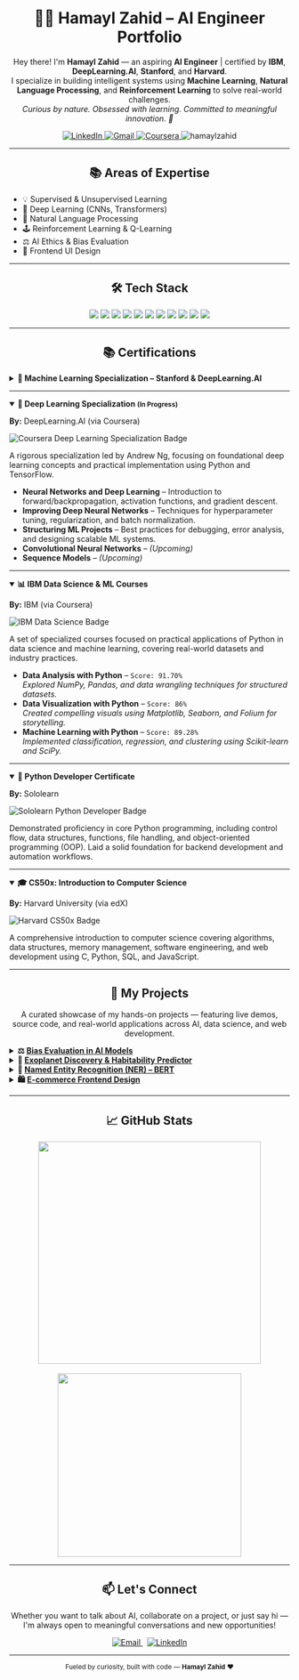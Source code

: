 <h1 align="center">👩‍🎓 Hamayl Zahid – AI Engineer Portfolio</h1>
<p align="center">
  Hey there! I'm <strong>Hamayl Zahid</strong> — an aspiring <strong>AI Engineer</strong> | certified by <strong>IBM</strong>, <strong>DeepLearning.AI</strong>, <strong>Stanford</strong>, and <strong>Harvard</strong>.
  <br>I specialize in building intelligent systems using <strong>Machine Learning</strong>, <strong>Natural Language Processing</strong>, and <strong>Reinforcement Learning</strong> to solve real-world challenges.
  <br><em>Curious by nature. Obsessed with learning. Committed to meaningful innovation. 🚀</em>
</p>



<p align="center">
  <a href="https://www.linkedin.com/in/hamaylzahid">
    <img src="https://img.shields.io/badge/LinkedIn-0077B5?style=for-the-badge&logo=linkedin&logoColor=white" alt="LinkedIn"/>
  </a>
  <a href="mailto:maylzahid588@gmail.com">
    <img src="https://img.shields.io/badge/Gmail-D14836?style=for-the-badge&logo=gmail&logoColor=white" alt="Gmail"/>
  </a>
  <a href="https://www.coursera.org/user/52c2f5daaa1c77c78350939367aa4cf6">
    <img src="https://img.shields.io/badge/Coursera-0056D2?style=for-the-badge&logo=coursera&logoColor=white" alt="Coursera"/>
  </a>
  <img src="https://komarev.com/ghpvc/?username=hamaylzahid&label=Profile%20Views&color=0e75b6&style=for-the-badge" alt="hamaylzahid" />
</p>


---

<h2 align="center">📚 Areas of Expertise</h2>

<ul>
  <li>💡 Supervised & Unsupervised Learning</li>
  <li>🧠 Deep Learning (CNNs, Transformers)</li>
  <li>📄 Natural Language Processing</li>
  <li>🕹️ Reinforcement Learning & Q-Learning</li>
  <li>⚖️ AI Ethics & Bias Evaluation</li>
  <li>🎨 Frontend UI Design</li>
</ul>

---

<h2 align="center">🛠 Tech Stack</h2>

<p align="center">
  <img src="https://img.shields.io/badge/Python-3776AB?style=flat&logo=python&logoColor=white"/>
  <img src="https://img.shields.io/badge/TensorFlow-FF6F00?style=flat&logo=tensorflow&logoColor=white"/>
  <img src="https://img.shields.io/badge/Keras-D00000?style=flat&logo=keras&logoColor=white"/>
  <img src="https://img.shields.io/badge/Scikit--learn-F7931E?style=flat&logo=scikit-learn&logoColor=white"/>
  <img src="https://img.shields.io/badge/Pandas-150458?style=flat&logo=pandas&logoColor=white"/>
  <img src="https://img.shields.io/badge/NumPy-013243?style=flat&logo=numpy&logoColor=white"/>
  <img src="https://img.shields.io/badge/Matplotlib-11557C?style=flat"/>
  <img src="https://img.shields.io/badge/Jupyter-F37626?style=flat&logo=Jupyter&logoColor=white"/>
  <img src="https://img.shields.io/badge/HTML5-E34F26?style=flat&logo=html5&logoColor=white"/>
  <img src="https://img.shields.io/badge/CSS3-1572B6?style=flat&logo=css3&logoColor=white"/>
  <img src="https://img.shields.io/badge/Git-F05032?style=flat&logo=git&logoColor=white"/>
</p>

---



<h2 align="center">📚 Certifications</h2>

<details>
  <summary><strong>🤖 Machine Learning Specialization – Stanford & DeepLearning.AI</strong></summary>
  <p><strong>By:</strong> DeepLearning.AI & Stanford University<br/>
  <a href="https://coursera.org/share/bfe5447bfbd523114b611dc1415a47cd" target="_blank">View Certificate</a></p>

  <p>
    <img src="https://img.shields.io/badge/Stanford%20%26%20DeepLearning.AI-Machine%20Learning%20Specialization-blue?style=flat-square&logo=coursera" alt="Coursera ML Specialization Badge"/>
  </p>

  <p>
    A comprehensive specialization by Andrew Ng, covering core machine learning algorithms, model optimization, and real-world applications.
  </p>

  <ul>
    <li><strong>Supervised ML: Regression & Classification</strong> – 99.83%</li>
    <li><strong>Advanced Learning Algorithms</strong> – 100%</li>
    <li><strong>Unsupervised Learning, Recommenders & RL</strong> – 98.80%</li>
  </ul>
</details>


<hr>

<details open>
  <summary><strong>🧠 Deep Learning Specialization <small>(In Progress)</small></strong></summary>
  <p><strong>By:</strong> DeepLearning.AI (via Coursera)</p>

  <p>
    <img src="https://img.shields.io/badge/DeepLearning.AI-Specialization-blue?style=flat-square&logo=coursera" alt="Coursera Deep Learning Specialization Badge"/>
  </p>

  <p>
    A rigorous specialization led by Andrew Ng, focusing on foundational deep learning concepts and practical implementation using Python and TensorFlow.
  </p>

  <ul>
    <li><strong>Neural Networks and Deep Learning</strong> – Introduction to forward/backpropagation, activation functions, and gradient descent.</li>
    <li><strong>Improving Deep Neural Networks</strong> – Techniques for hyperparameter tuning, regularization, and batch normalization.</li>
    <li><strong>Structuring ML Projects</strong> – Best practices for debugging, error analysis, and designing scalable ML systems.</li>
    <li><strong>Convolutional Neural Networks</strong> – <em>(Upcoming)</em></li>
    <li><strong>Sequence Models</strong> – <em>(Upcoming)</em></li>
  </ul>
</details>

<hr>

<details open>
  <summary><strong>📊 IBM Data Science & ML Courses</strong></summary>
  <p><strong>By:</strong> IBM (via Coursera)</p>

  <p>
    <img src="https://img.shields.io/badge/IBM-Data%20Science%20%26%20ML-blue?style=flat-square&logo=ibm" alt="IBM Data Science Badge"/>
  </p>

  <p>
    A set of specialized courses focused on practical applications of Python in data science and machine learning, covering real-world datasets and industry practices.
  </p>

  <ul>
    <li>
      <strong>Data Analysis with Python</strong> – <code>Score: 91.70%</code><br>
      <em>Explored NumPy, Pandas, and data wrangling techniques for structured datasets.</em>
    </li>
    <li>
      <strong>Data Visualization with Python</strong> – <code>Score: 86%</code><br>
      <em>Created compelling visuals using Matplotlib, Seaborn, and Folium for storytelling.</em>
    </li>
    <li>
      <strong>Machine Learning with Python</strong> – <code>Score: 89.28%</code><br>
      <em>Implemented classification, regression, and clustering using Scikit-learn and SciPy.</em>
    </li>
  </ul>
</details>


<hr>

<details open>
  <summary><strong>🐍 Python Developer Certificate</strong></summary>
  <p><strong>By:</strong> Sololearn</p>

  <p>
    <img src="https://img.shields.io/badge/Sololearn-Python%20Developer-blue?style=flat-square&logo=python" alt="Sololearn Python Developer Badge"/>
  </p>

  <p>
    Demonstrated proficiency in core Python programming, including control flow, data structures, functions, file handling, and object-oriented programming (OOP). Laid a solid foundation for backend development and automation workflows.
  </p>
</details>

<hr>

<details open>
  <summary><strong>🎓 CS50x: Introduction to Computer Science</strong></summary>
  <p><strong>By:</strong> Harvard University (via edX)</p>

  <p>
    <img src="https://img.shields.io/badge/edX-CS50x-blue?style=flat-square&logo=edx" alt="Harvard CS50x Badge"/>
  </p>

  <p>
    A comprehensive introduction to computer science covering algorithms, data structures, memory management, software engineering, and web development using C, Python, SQL, and JavaScript.
  </p>
</details>




---

<h2 align="center">🌟 My Projects</h2>
<p align="center">
  A curated showcase of my hands-on projects — featuring live demos, source code, and real-world applications across AI, data science, and web development.
</p>


<details>
  <summary><strong>⚖️ <a href="https://github.com/hamaylzahid/ResponsibleAI_BiasCheck" target="_blank">Bias Evaluation in AI Models</a></strong></summary>

**Repo:** [`ResponsibleAI_BiasCheck`](https://github.com/hamaylzahid/ResponsibleAI_BiasCheck)  
Developed a responsible AI evaluation tool to detect, quantify, and visualize algorithmic bias across demographic groups in machine learning models.  
Implemented core fairness metrics like Demographic Parity and Equalized Odds, with clear visual insights into disparities.  
Also proposed actionable bias mitigation strategies, supporting more ethical and inclusive AI development.

[![Live Demo](https://img.shields.io/badge/Live%20Demo-Streamlit-blue?style=for-the-badge&logo=streamlit)](https://responsibleaibiascheck-h6p9vyyjmsmyemycpsidaz.streamlit.app/)

**Key Features:**
- Bias metrics: Demographic Parity, Equalized Odds  
- Group-wise accuracy/performance breakdown  
- Visualizations of disparity and fairness violations  
- Insights and suggestions for bias reduction



**📌 Outcome:**  
Highlighted hidden model biases and supported better decision-making in AI system deployment.

**Tech Used:**  
![Python](https://img.shields.io/badge/Python-3776AB?style=for-the-badge&logo=python&logoColor=white)
![Matplotlib](https://img.shields.io/badge/Matplotlib-000000?style=for-the-badge&logo=matplotlib)
![Seaborn](https://img.shields.io/badge/Seaborn-2E2E2E?style=for-the-badge&logo=python&logoColor=white)
![Fairlearn](https://img.shields.io/badge/Fairlearn-blue?style=for-the-badge)
</details>



<details>
  <summary><strong>🌌 <a href="https://github.com/hamaylzahid/exoplanet-discovery-habitability-predictor" target="_blank">Exoplanet Discovery & Habitability Predictor</a></strong></summary>

**Repo:** [`exoplanet-discovery-habitability-predictor`](https://github.com/hamaylzahid/exoplanet-discovery-habitability-predictor)  
Performed EDA and built a custom machine learning model to classify potentially habitable exoplanets using real astrophysical data.
Explored key features like orbital period, planet mass, and temperature to train predictive classifiers.
The final model provides interpretable predictions and supports astrobiological research into Earth-like planet discovery.

[![Live Demo](https://img.shields.io/badge/Live%20Demo-Streamlit-blue?style=for-the-badge&logo=streamlit)](https://exoplanet-discovery-habitability-predictor-7vaq2zm4ann8wycylyn.streamlit.app/)

**Key Features:**
- NASA/Kaggle exoplanet dataset  
- Random Forest, SVM classification  
- Feature importance & habitability scoring  
- Clean, interpretable model output

**📌 Outcome:**  
Supported astrobiology research by modeling real habitability indicators.

**Tech Used:**  
![Python](https://img.shields.io/badge/Python-3776AB?style=for-the-badge&logo=python&logoColor=white)
![Scikit-learn](https://img.shields.io/badge/Scikit--learn-F7931E?style=for-the-badge&logo=scikit-learn&logoColor=white)
![Pandas](https://img.shields.io/badge/Pandas-150458?style=for-the-badge&logo=pandas&logoColor=white)
![Seaborn](https://img.shields.io/badge/Seaborn-2E2E2E?style=for-the-badge&logo=python&logoColor=white)
![Matplotlib](https://img.shields.io/badge/Matplotlib-000000?style=for-the-badge&logo=matplotlib)

</details>


<details>
  <summary><strong>🧠 <a href="https://github.com/hamaylzahid/bert-ner-visualized" target="_blank">Named Entity Recognition (NER) – BERT</a></strong></summary>

**Repo:** [`bert-ner-visualized`](https://github.com/hamaylzahid/bert-ner-visualized)  
Built a CPU-optimized Named Entity Recognition (NER) system using BERT and HuggingFace Transformers.
The model extracts entities from raw text with high accuracy and displays results using an intuitive, color-coded visualization.
Includes complete preprocessing, token alignment, and evaluation metrics like precision, recall, and F1-score — all without requiring GPU acceleration.

**Key Features:**
- HuggingFace Transformers  
- Visualized entity highlights  
- F1, precision, recall evaluation  
- Robust preprocessing and token mapping

**📌 Outcome:**  
Delivered an efficient, visual-friendly solution for named entity recognition without GPU dependency.

**Tech Used:**  
![Python](https://img.shields.io/badge/Python-3776AB?style=for-the-badge&logo=python&logoColor=white)
![Transformers](https://img.shields.io/badge/Transformers-HuggingFace-yellow?style=for-the-badge&logo=huggingface&logoColor=black)
![Matplotlib](https://img.shields.io/badge/Matplotlib-000000?style=for-the-badge&logo=matplotlib)
![Scikit-learn](https://img.shields.io/badge/Scikit--learn-F7931E?style=for-the-badge&logo=scikit-learn&logoColor=white)
</details>


<details>
  <summary><strong>🛍️ <a href="https://github.com/hamaylzahid/ecommerce-frontend-design" target="_blank">E-commerce Frontend Design</a></strong></summary>

**Repo:** [`ecommerce-frontend-design`](https://github.com/hamaylzahid/ecommerce-frontend-design)  
Developed a **modern, responsive frontend UI** for an e-commerce platform using clean HTML/CSS/JS.  
Focused on user experience, layout consistency, and smooth interactivity to emulate a real-world online shopping interface.

[![Live Demo](https://img.shields.io/badge/Live%20Demo-Visit-green?style=for-the-badge&logo=githubpages)](https://hamaylzahid.github.io/ecommerce-frontend-design/)

**Project Highlights:**
- Mobile-first responsive layout  
- Interactive product grid & navbar  
- Hover effects & cart logic  

**📌 Outcome:**  
A visually polished UI, ready for integration with any backend or API.

**Tech Used:**  
![HTML](https://img.shields.io/badge/HTML5-E34F26?style=for-the-badge&logo=html5&logoColor=white)
![CSS](https://img.shields.io/badge/CSS3-1572B6?style=for-the-badge&logo=css3&logoColor=white)
![JavaScript](https://img.shields.io/badge/JavaScript-F7DF1E?style=for-the-badge&logo=javascript&logoColor=black)

</details>



---

<h2 align="center">📈 GitHub Stats</h2>

<p align="center">
  <img src="https://github-readme-stats.vercel.app/api?username=hamaylzahid&show_icons=true&theme=default&hide_border=true" width="400"/>
  <br><br>
  <img src="https://github-readme-stats.vercel.app/api/top-langs/?username=hamaylzahid&layout=compact&hide_border=true&theme=default" width="330"/>
</p>

---
<h2 align="center">📫 Let's Connect</h2>

<p align="center">
  Whether you want to talk about AI, collaborate on a project, or just say hi —<br>
  I'm always open to meaningful conversations and new opportunities!
</p>

<p align="center">
  <a href="mailto:maylzahid588@gmail.com">
    <img src="https://img.shields.io/badge/Say%20Hi!-Email%20Me-red?style=flat-square&logo=gmail" alt="Email" />
  </a>
  &nbsp;
  <a href="https://www.linkedin.com/in/hamaylzahid/" target="_blank">
    <img src="https://img.shields.io/badge/Connect-LinkedIn-blue?style=flat-square&logo=linkedin" alt="LinkedIn" />
  </a>
</p>





---

<p align="center"><sub> Fueled by curiosity, built with code — <strong>Hamayl Zahid</strong> ❤️</sub></p>


